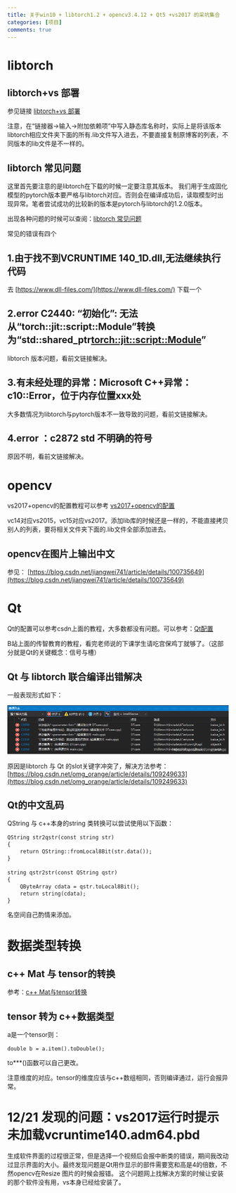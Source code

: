 ```yaml
---
title: 关于win10 + libtorch1.2 + opencv3.4.12 + Qt5 +vs2017 的采坑集合
categories: [项目]
comments: true
---
```


# libtorch

## libtorch+vs 部署

参见链接 [libtorch+vs 部署](https://mingkangxiong.github.io/2020/07/03/Windows%E4%B8%8B%E4%BD%BF%E7%94%A8C++%E8%B0%83%E7%94%A8pytorch%E6%A8%A1%E5%9E%8B%E6%95%99%E7%A8%8B-VS%E5%B7%A5%E7%A8%8B.html)

注意，在“链接器->输入->附加依赖项”中写入静态库名称时，实际上是将该版本libtorch相应文件夹下面的所有.lib文件写入进去，不要直接复制原博客的列表，不同版本的lib文件是不一样的。

## libtorch 常见问题
这里首先要注意的是libtorch在下载的时候一定要注意其版本。 我们用于生成固化模型的pytorch版本要严格与libtorch对应。否则会在编译成功后，读取模型时出现异常。笔者尝试成功的比较新的版本是pytorch与libtorch的1.2.0版本。

出现各种问题的时候可以查阅：[libtorch 常见问题](https://blog.csdn.net/zzz_zzz12138/article/details/109138805)

常见的错误有四个

## 1.由于找不到VCRUNTIME 140_1D.dll,无法继续执行代码

去 [https://www.dll-files.com/](https://www.dll-files.com/) 下载一个

## 2.error C2440: “初始化”: 无法从“torch::jit::script::Module”转换为“std::shared_ptr<torch::jit::script::Module>”
 libtorch 版本问题，看前文链接解决。

## 3.有未经处理的异常：Microsoft C++异常：c10::Error，位于内存位置xxx处

 大多数情况为libtorch与pytorch版本不一致导致的问题，看前文链接解决。

## 4.error ：c2872 std 不明确的符号

原因不明，看前文链接解决。

# opencv
vs2017+opencv的配置教程可以参考
[vs2017+opencv的配置](https://blog.csdn.net/qq_41175905/article/details/80560429)

vc14对应vs2015，vc15对应vs2017。添加lib库的时候还是一样的，不能直接拷贝别人的列表，要将相关文件夹下面的.lib文件全部添加进去。

## opencv在图片上输出中文
参见：
[https://blog.csdn.net/jiangwei741/article/details/100735649](https://blog.csdn.net/jiangwei741/article/details/100735649)

# Qt
Qt的配置可以参考csdn上面的教程，大多数都没有问题。可以参考：[Qt配置](https://blog.csdn.net/yxy244/article/details/94971602)

B站上面的传智教育的教程，看完老师说的下课学生请吃宫保鸡丁就够了。（这部分就是Qt的关键概念：信号与槽）

## Qt 与 libtorch 联合编译出错解决
一般表现形式如下：

![图片显示失败](https://raw.githubusercontent.com/Jiyuan-Liu/Jiyuan-Liu.github.io/master/blog-img/2020-12-1/er.png)

原因是libtorch 与 Qt 的slot关键字冲突了，解决方法参考：
[https://blog.csdn.net/omg_orange/article/details/109249633](https://blog.csdn.net/omg_orange/article/details/109249633)

## Qt的中文乱码
QString 与 c++本身的string 类转换可以尝试使用以下函数：

    QString str2qstr(const string str)
    {
        return QString::fromLocal8Bit(str.data());
    }

    string qstr2str(const QString qstr)
    {
        QByteArray cdata = qstr.toLocal8Bit();
        return string(cdata);
    }

名空间自己酌情来添加。

# 数据类型转换
## c++ Mat 与 tensor的转换
参考：[c++ Mat与tensor转换](https://blog.csdn.net/weixin_34910922/article/details/109607509)

## tensor 转为 c++数据类型
a是一个tensor则：

    double b = a.item().toDouble();
to***()函数可以自己更改。

注意维度的对应。tensor的维度应该与c++数组相同，否则编译通过，运行会报异常。

# 12/21 发现的问题：vs2017运行时提示未加载vcruntime140.adm64.pbd

生成软件界面的过程很正常，但是选择一个视频后会报中断类的错误，期间我改动过显示界面的大小。最终发现问题是Qt用作显示的部件需要宽和高是4的倍数，不然opencv在Resize 图片的时候会报错。
这个问题网上找解决方案的时候让安装的那个软件没有用，vs本身已经给安装了。